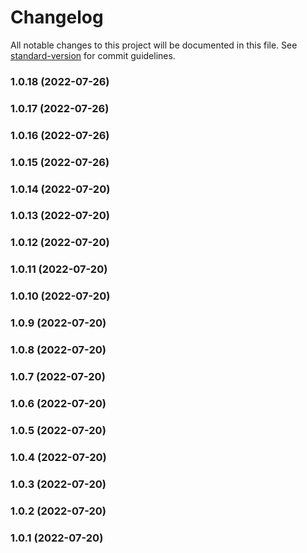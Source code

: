 # Changelog

All notable changes to this project will be documented in this file. See [standard-version](https://github.com/conventional-changelog/standard-version) for commit guidelines.

### 1.0.18 (2022-07-26)

### 1.0.17 (2022-07-26)

### 1.0.16 (2022-07-26)

### 1.0.15 (2022-07-26)

### 1.0.14 (2022-07-20)

### 1.0.13 (2022-07-20)

### 1.0.12 (2022-07-20)

### 1.0.11 (2022-07-20)

### 1.0.10 (2022-07-20)

### 1.0.9 (2022-07-20)

### 1.0.8 (2022-07-20)

### 1.0.7 (2022-07-20)

### 1.0.6 (2022-07-20)

### 1.0.5 (2022-07-20)

### 1.0.4 (2022-07-20)

### 1.0.3 (2022-07-20)

### 1.0.2 (2022-07-20)

### 1.0.1 (2022-07-20)
